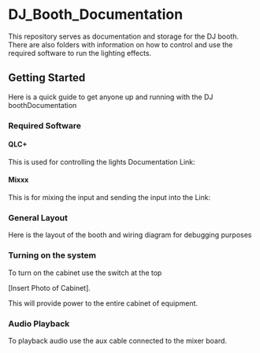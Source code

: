 # DJ_Booth_Documentation

This repository serves as documentation and storage for the DJ booth. There are also folders with information on how to control and use the required software to run the lighting effects. 

## Getting Started
Here is a quick guide to get anyone up and running with the DJ boothDocumentation

### Required Software

#### QLC+
This is used for controlling the lights Documentation
Link:

#### Mixxx
This is for mixing the input and sending the input into the 
Link:




### General Layout
Here is the layout of the booth and wiring diagram for debugging purposes



### Turning on the system
To turn on the cabinet use the switch at the top

[Insert Photo of Cabinet].

This will provide power to the entire cabinet of equipment. 

### Audio Playback 
To playback audio use the aux cable connected to the mixer board.
